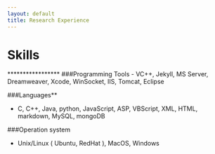 ```yaml
---
layout: default
title: Research Experience
---
```


<h1> Skills </h1>
*****************
###Programming Tools
- VC++, Jekyll, MS Server, Dreamweaver, Xcode, WinSocket, IIS, Tomcat, Eclipse
 
 
###Languages**
- C, C++, Java, python, JavaScript, ASP, VBScript, XML, HTML, markdown, MySQL, mongoDB
 
 
###Operation system
- Unix/Linux ( Ubuntu, RedHat ), MacOS, Windows
